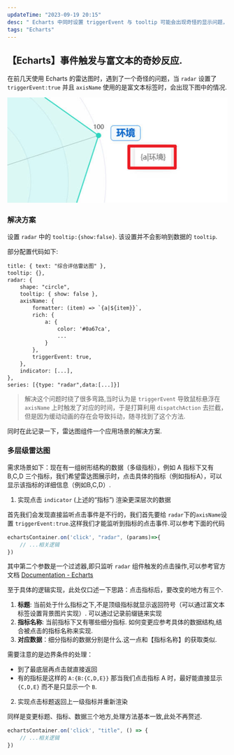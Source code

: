 ```yaml
---
updateTime: "2023-09-19 20:15"
desc: " Echarts 中同时设置 triggerEvent 与 tooltip 可能会出现奇怪的显示问题，文中给出了一个简单的解决方案并记录了 radar 雷达图组件多级数据的一个应用场景."
tags: "Echarts"
---
```


## 【Echarts】事件触发与富文本的奇妙反应.

在前几天使用 Echarts 的雷达图时，遇到了一个奇怪的问题，当 `radar` 设置了 `triggerEvent:true` 并且 `axisName` 使用的是富文本标签时，会出现下图中的情况.

![echartsTragger0](../../assets/Notes/Learning/echartsTragger0.jpg)

### 解决方案

设置 `radar` 中的 `tooltip:{show:false}`. 该设置并不会影响到数据的 `tooltip`.

部分配置代码如下:

```js{2,5,7,14}
title: { text: "综合评估雷达图" },
tooltip: {},
radar: {
    shape: "circle",
    tooltip: { show: false },
    axisName: {
        formatter: (item) => `{a|${item}}`,
        rich: {
            a: {
                color: '#0a67ca',
                ...
            }
        },
        triggerEvent: true,
    },
    indicator: [...],
},
series: [{type: "radar",data:[...]}]
```

> 解决这个问题时绕了很多弯路,当时认为是 `triggerEvent` 导致鼠标悬浮在 `axisName` 上时触发了对应的时间，于是打算利用 `dispatchAction` 去拦截，但是因为缓动动画的存在会导致抖动，随寻找到了这个方法.

同时在此记录一下，雷达图组件一个应用场景的解决方案.

### 多层级雷达图

需求场景如下：现在有一组树形结构的数据（多级指标），例如 A 指标下又有 B,C,D 三个指标，我们希望雷达图展示时，点击具体的指标（例如指标A），可以显示该指标的详细信息（例如B,C,D）.

1. 实现点击 `indicator` (上述的“指标”) 渲染更深层次的数据

首先我们会发现直接监听点击事件是不行的，我们首先要给 `radar`下的`axisName`设置 `triggerEvent:true`.这样我们才能监听到指标的点击事件.可以参考下面的代码

```js
echartsContainer.on('click', "radar", (params)=>{
    // ...相关逻辑
})
```

其中第二个参数是一个过滤器,即只监听 `radar` 组件触发的点击操作,可以参考官方文档 [Documentation - Echarts](https://echarts.apache.org/zh/api.html#echartsInstance.on)

至于具体的逻辑实现，此处仅口述一下思路：点击指标后，要改变的地方有三个.

   1. **标题**: 当前处于什么指标之下,不是顶级指标就显示返回符号（可以通过富文本标签设置背景图片实现）. 可以通过记录前缀链来实现
   2. **指标名称**: 当前指标下又有哪些细分指标. 如何变更应参考具体的数据结构,结合被点击的指标名称来实现.
   3. **对应数据**：细分指标的数据分别是什么.这一点和【指标名称】的获取类似.

需要注意的是边界条件的处理：

- 到了最底层再点击就直接返回
- 有的指标是这样的 `A:{B:{C,D,E}}` 那当我们点击指标 A 时，最好能直接显示 `{C,D,E}` 而不是只显示一个 `B`. 

2. 实现点击标题返回上一级指标并重新渲染

同样是变更标题、指标、数据三个地方,处理方法基本一致,此处不再赘述.

```js
echartsContainer.on('click', "title", () => {
    // ...相关逻辑
})
```